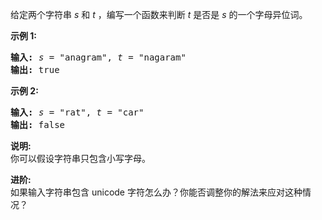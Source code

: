 <html>
 <body>
  <p>
   给定两个字符串
   <em>
    s
   </em>
   和
   <em>
    t
   </em>
   ，编写一个函数来判断
   <em>
    t
   </em>
   是否是
   <em>
    s
   </em>
   的一个字母异位词。
  </p>
  <p>
   <strong>
    示例 1:
   </strong>
  </p>
  <pre><strong>输入:</strong> <em>s</em> = "anagram", <em>t</em> = "nagaram"
<strong>输出:</strong> true
</pre>
  <p>
   <strong>
    示例 2:
   </strong>
  </p>
  <pre><strong>输入:</strong> <em>s</em> = "rat", <em>t</em> = "car"
<strong>输出: </strong>false</pre>
  <p>
   <strong>
    说明:
   </strong>
   <br/>
   你可以假设字符串只包含小写字母。
  </p>
  <p>
   <strong>
    进阶:
   </strong>
   <br/>
   如果输入字符串包含 unicode 字符怎么办？你能否调整你的解法来应对这种情况？
  </p>
 </body>
</html>